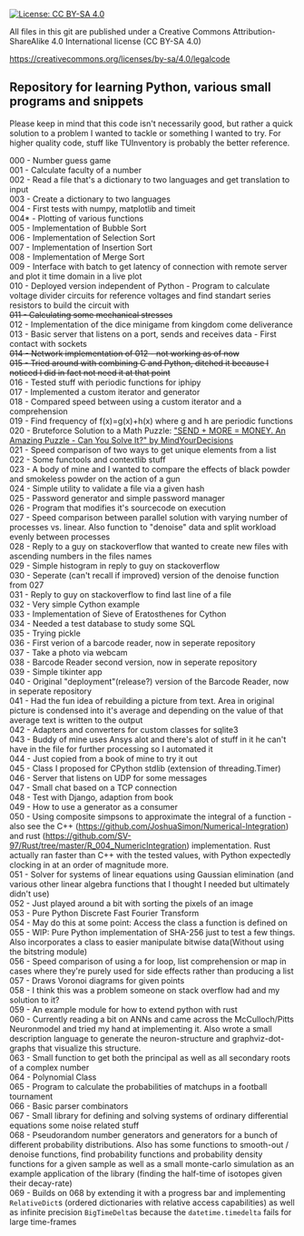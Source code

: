 [![License: CC BY-SA 4.0](https://licensebuttons.net/l/by-sa/4.0/80x15.png)](https://creativecommons.org/licenses/by-sa/4.0/)

All files in this git are published under a Creative Commons Attribution-ShareAlike 4.0 International license (CC BY-SA 4.0)

https://creativecommons.org/licenses/by-sa/4.0/legalcode

## Repository for learning Python, various small programs and snippets

Please keep in mind that this code isn't necessarily good, but rather a quick solution to a problem I wanted to tackle or something I wanted to try. For higher quality code, stuff like TUInventory is probably the better reference.

000 - Number guess game  
001 - Calculate faculty of a number  
002 - Read a file that's a dictionary to two languages and get translation to input  
003 - Create a dictionary to two languages  
004 - First tests with numpy, matplotlib and timeit  
004\* - Plotting of various functions  
005 - Implementation of Bubble Sort  
006 - Implementation of Selection Sort  
007 - Implementation of Insertion Sort  
008 - Implementation of Merge Sort  
009 - Interface with batch to get latency of connection with remote server and plot it time domain in a live plot  
010 - Deployed version independent of Python - Program to calculate voltage divider circuits for reference voltages and find standart series resistors to build the circuit with  
~~011 - Calculating some mechanical stresses~~  
012 - Implementation of the dice minigame from kingdom come deliverance  
013 - Basic server that listens on a port, sends and receives data - First contact with sockets  
~~014 - Network implementation of 012 - not working as of now~~  
~~015 - Tried around with combining C and Python, ditched it because I noticed I did in fact not need it at that point~~  
016 - Tested stuff with periodic functions for iphipy  
017 - Implemented a custom iterator and generator  
018 - Compared speed between using a custom iterator and a comprehension  
019 - Find frequency of f(x)=g(x)+h(x) where g and h are periodic functions  
020 - Bruteforce Solution to a Math Puzzle: ["SEND + MORE = MONEY. An Amazing Puzzle - Can You Solve It?" by MindYourDecisions](https://youtu.be/p5YjV-100Hc)  
021 - Speed comparison of two ways to get unique elements from a list  
022 - Some functools and contextlib stuff  
023 - A body of mine and I wanted to compare the effects of black powder and smokeless powder on the action of a gun  
024 - Simple utility to validate a file via a given hash  
025 - Password generator and simple password manager  
026 - Program that modifies it's sourcecode on execution  
027 - Speed comparison between parallel solution with varying number of processes vs. linear. Also function to "denoise" data and split workload evenly between processes  
028 - Reply to a guy on stackoverflow that wanted to create new files with ascending numbers in the files names  
029 - Simple histogram in reply to guy on stackoverflow  
030 - Seperate (can't recall if improved) version of the denoise function from 027  
031 - Reply to guy on stackoverflow to find last line of a file  
032 - Very simple Cython example  
033 - Implementation of Sieve of Eratosthenes for Cython  
034 - Needed a test database to study some SQL  
035 - Trying pickle  
036 - First verion of a barcode reader, now in seperate repository  
037 - Take a photo via webcam  
038 - Barcode Reader second version, now in seperate repository  
039 - Simple tikinter app  
040 - Original "deployment"(release?) version of the Barcode Reader, now in seperate repository  
041 - Had the fun idea of rebuilding a picture from text. Area in original picture is condensed into it's average and depending on the value of that average text is written to the output  
042 - Adapters and converters for custom classes for sqlite3  
043 - Buddy of mine uses Ansys alot and there's alot of stuff in it he can't have in the file for further processing so I automated it  
044 - Just copied from a book of mine to try it out  
045 - Class I proposed for CPython stdlib (extension of threading.Timer)  
046 - Server that listens on UDP for some messages  
047 - Small chat based on a TCP connection  
048 - Test with Django, adaption from book  
049 - How to use a generator as a consumer  
050 - Using composite simpsons to approximate the integral of a function - also see the C++ (https://github.com/JoshuaSimon/Numerical-Integration) and rust (https://github.com/SV-97/Rust/tree/master/R_004_NumericIntegration) implementation. Rust actually ran faster than C++ with the tested values, with Python expectedly clocking in at an order of magnitude more.  
051 - Solver for systems of linear equations using Gaussian elimination (and various other linear algebra functions that I thought I needed but ultimately didn't use)  
052 - Just played around a bit with sorting the pixels of an image  
053 - Pure Python Discrete Fast Fourier Transform  
054 - May do this at some point: Access the class a function is defined on  
055 - WIP: Pure Python implementation of SHA-256 just to test a few things. Also incorporates a class to easier manipulate bitwise data(Without using the bitstring module)  
056 - Speed comparison of using a for loop, list comprehension or map in cases where they're purely used for side effects rather than producing a list  
057 - Draws Voronoi diagrams for given points  
058 - I think this was a problem someone on stack overflow had and my solution to it?  
059 - An example module for how to extend python with rust  
060 - Currently reading a bit on ANNs and came across the McCulloch/Pitts Neuronmodel and tried my hand at implementing it. Also wrote a small description language to generate the neuron-structure and graphviz-dot-graphs that visualize this structure.  
063 - Small function to get both the principal as well as all secondary roots of a complex number  
064 - Polynomial Class  
065 - Program to calculate the probabilities of matchups in a football tournament  
066 - Basic parser combinators  
067 - Small library for defining and solving systems of ordinary differential equations some noise related stuff  
068 - Pseudorandom number generators and generators for a bunch of different probability distributions. Also has some functions to smooth-out / denoise functions, find probability functions and probability density functions for a given sample as well as a small monte-carlo simulation as an example application of the library (finding the half-time of isotopes given their decay-rate)  
069 - Builds on 068 by extending it with a progress bar and implementing `RelativeDict`s (ordered dictionaries with relative access capabilities) as well as infinite precision `BigTimeDelta`s because the `datetime.timedelta` fails for large time-frames  
